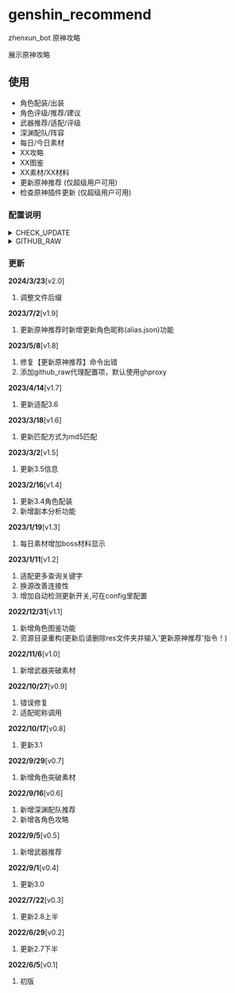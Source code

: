 # genshin_recommend

zhenxun_bot 原神攻略

展示原神攻略

## 使用

- 角色配装/出装
- 角色评级/推荐/建议
- 武器推荐/适配/评级
- 深渊配队/阵容
- 每日/今日素材
- XX攻略
- XX图鉴
- XX素材/XX材料
- 更新原神推荐 (仅超级用户可用)
- 检查原神插件更新 (仅超级用户可用)

### 配置说明

<details>
<summary>CHECK_UPDATE</summary>

- 定期自动检查更新
- 默认值：True
</details>
<details>
<summary>GITHUB_RAW</summary>

- github raw的镜像站
- 默认值：https://ghproxy.com/https://raw.githubusercontent.com
- 其他代理站：
1. https://raw.githubusercontent.com
2. https://ghproxy.com/https://raw.githubusercontent.com
3. https://raw.fastgit.org
4. https://raw.fgit.ml
5. https://raw.gitmirror.com
6. https://raw.kgithub.com
7. 其他未列出的代理站

</details>

### 更新
**2024/3/23**[v2.0]

1. 调整文件后缀

**2023/7/2**[v1.9]

1. 更新原神推荐时新增更新角色昵称(alias.json)功能

**2023/5/8**[v1.8]

1. 修复【更新原神推荐】命令出错
2. 添加github_raw代理配置项，默认使用ghproxy

**2023/4/14**[v1.7]

1. 更新适配3.6

**2023/3/18**[v1.6]

1. 更新匹配方式为md5匹配

**2023/3/2**[v1.5]

1. 更新3.5信息

**2023/2/16**[v1.4]

1. 更新3.4角色配装
2. 新增副本分析功能

**2023/1/19**[v1.3]

1. 每日素材增加boss材料显示

**2023/1/11**[v1.2]

1. 适配更多查询关键字
2. 换源改善连接性
3. 增加自动检测更新开关,可在config里配置

**2022/12/31**[v1.1]

1. 新增角色图鉴功能
2. 资源目录重构(更新后请删除res文件夹并输入'更新原神推荐'指令！)

**2022/11/6**[v1.0]

1. 新增武器突破素材

**2022/10/27**[v0.9]

1. 错误修复
2. 适配昵称调用

**2022/10/17**[v0.8]

1. 更新3.1

**2022/9/29**[v0.7]

1. 新增角色突破素材

**2022/9/16**[v0.6]

1. 新增深渊配队推荐
2. 新增各角色攻略

**2022/9/5**[v0.5]

1. 新增武器推荐

**2022/9/1**[v0.4]

1. 更新3.0

**2022/7/22**[v0.3]

1. 更新2.8上半

**2022/6/29**[v0.2]

1. 更新2.7下半

**2022/6/5**[v0.1]

1. 初版
